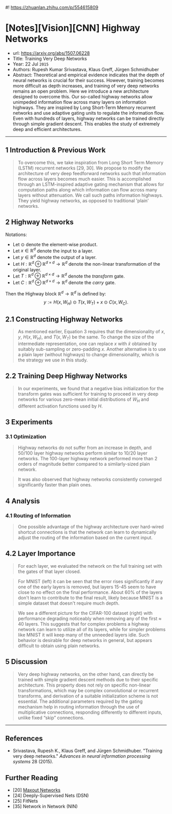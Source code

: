 #! https://zhuanlan.zhihu.com/p/554615809
# [Notes][Vision][CNN] Highway Networks

* url: https://arxiv.org/abs/1507.06228
* Title: Training Very Deep Networks
* Year: 22 Jul `2015`
* Authors: Rupesh Kumar Srivastava, Klaus Greff, Jürgen Schmidhuber
* Abstract: Theoretical and empirical evidence indicates that the depth of neural networks is crucial for their success. However, training becomes more difficult as depth increases, and training of very deep networks remains an open problem. Here we introduce a new architecture designed to overcome this. Our so-called highway networks allow unimpeded information flow across many layers on information highways. They are inspired by Long Short-Term Memory recurrent networks and use adaptive gating units to regulate the information flow. Even with hundreds of layers, highway networks can be trained directly through simple gradient descent. This enables the study of extremely deep and efficient architectures.

----------------------------------------------------------------------------------------------------

## 1 Introduction & Previous Work

> To overcome this, we take inspiration from Long Short Term Memory (LSTM) recurrent networks [29, 30]. We propose to modify the architecture of very deep feedforward networks such that information flow across layers becomes much easier. This is accomplished through an LSTM-inspired adaptive gating mechanism that allows for computation paths along which information can flow across many layers without attenuation. We call such paths information highways. They yield highway networks, as opposed to traditional 'plain' networks.

## 2 Highway Networks

Notations:
* Let $\odot$ denote the element-wise product.
* Let $x \in \mathbb{R}^{d}$ denote the input to a layer.
* Let $y \in \mathbb{R}^{d}$ denote the output of a layer.
* Let $H: \mathbb{R}^{d} \oplus \mathbb{R}^{d \times d} \to \mathbb{R}^{d}$ denote the non-linear transformation of the original layer.
* Let $T: \mathbb{R}^{d} \oplus \mathbb{R}^{d \times d} \to \mathbb{R}^{d}$ denote the *transform* gate.
* Let $C: \mathbb{R}^{d} \oplus \mathbb{R}^{d \times d} \to \mathbb{R}^{d}$ denote the *carry* gate.

Then the Highway block $\mathbb{R}^{d} \to \mathbb{R}^{d}$ is defined by:
$$y := H(x, W_{H}) \odot T(x, W_{T}) + x \odot C(x, W_{C}). \tag{3}$$

## 2.1 Constructing Highway Networks

> As mentioned earlier, Equation 3 requires that the dimensionality of $x$, $y$, $H(x, W_{H})$, and $T(x, W_{T})$ be the same. To change the size of the intermediate representation, one can replace $x$ with $\hat{x}$ obtained by suitably sub-sampling or zero-padding $x$. Another alternative is to use a plain layer (without highways) to change dimensionality, which is the strategy we use in this study.

## 2.2 Training Deep Highway Networks

> In our experiments, we found that a negative bias initialization for the transform gates was sufficient for training to proceed in very deep networks for various zero-mean initial distributions of $W_{H}$ and different activation functions used by $H$.

## 3 Experiments

### 3.1 Optimization

> Highway networks do not suffer from an increase in depth, and 50/100 layer highway networks perform similar to 10/20 layer networks. The 100-layer highway network performed more than 2 orders of magnitude better compared to a similarly-sized plain network.

> It was also observed that highway networks consistently converged significantly faster than plain ones.

## 4 Analysis

### 4.1 Routing of Information

> One possible advantage of the highway architecture over hard-wired shortcut connections is that the network can learn to dynamically adjust the routing of the information based on the current input.

## 4.2 Layer Importance

> For each layer, we evaluated the network on the full training set with the gates of that layer closed.

> For MNIST (left) it can be seen that the error rises significantly if any one of the early layers is removed, but layers 15-45 seem to have close to no effect on the final performance. About 60% of the layers don't learn to contribute to the final result, likely because MNIST is a simple dataset that doesn't require much depth.

> We see a different picture for the CIFAR-100 dataset (right) with performance degrading noticeably when removing any of the first $\approx$ 40 layers. This suggests that for complex problems a highway
network can learn to utilize all of its layers, while for simpler problems like MNIST it will keep many of the unneeded layers idle. Such behavior is desirable for deep networks in general, but appears difficult to obtain using plain networks.

## 5 Discussion

> Very deep highway networks, on the other hand, can directly be trained with simple gradient descent methods due to their specific architecture. This property does not rely on specific non-linear transformations, which may be complex convolutional or recurrent transforms, and derivation of a suitable initialization scheme is not essential. The additional parameters required by the gating mechanism help in routing information through the use of multiplicative connections, responding differently to different inputs, unlike fixed “skip” connections.

----------------------------------------------------------------------------------------------------

## References

* Srivastava, Rupesh K., Klaus Greff, and Jürgen Schmidhuber. "Training very deep networks." *Advances in neural information processing systems* 28 (2015).

## Further Reading

* [20] [Maxout Networks](https://zhuanlan.zhihu.com/p/555110412)
* [24] Deeply-Supervised Nets (DSN)
* [25] FitNets
* [35] Network in Network (NIN)
